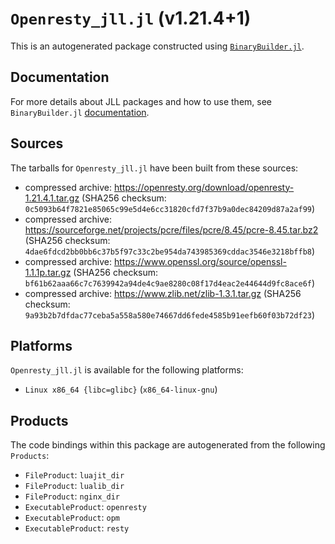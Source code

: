 # `Openresty_jll.jl` (v1.21.4+1)

This is an autogenerated package constructed using [`BinaryBuilder.jl`](https://github.com/JuliaPackaging/BinaryBuilder.jl).

## Documentation

For more details about JLL packages and how to use them, see `BinaryBuilder.jl` [documentation](https://docs.binarybuilder.org/stable/jll/).

## Sources

The tarballs for `Openresty_jll.jl` have been built from these sources:

* compressed archive: https://openresty.org/download/openresty-1.21.4.1.tar.gz (SHA256 checksum: `0c5093b64f7821e85065c99e5d4e6cc31820cfd7f37b9a0dec84209d87a2af99`)
* compressed archive: https://sourceforge.net/projects/pcre/files/pcre/8.45/pcre-8.45.tar.bz2 (SHA256 checksum: `4dae6fdcd2bb0bb6c37b5f97c33c2be954da743985369cddac3546e3218bffb8`)
* compressed archive: https://www.openssl.org/source/openssl-1.1.1p.tar.gz (SHA256 checksum: `bf61b62aaa66c7c7639942a94de4c9ae8280c08f17d4eac2e44644d9fc8ace6f`)
* compressed archive: https://www.zlib.net/zlib-1.3.1.tar.gz (SHA256 checksum: `9a93b2b7dfdac77ceba5a558a580e74667dd6fede4585b91eefb60f03b72df23`)

## Platforms

`Openresty_jll.jl` is available for the following platforms:

* `Linux x86_64 {libc=glibc}` (`x86_64-linux-gnu`)

## Products

The code bindings within this package are autogenerated from the following `Products`:

* `FileProduct`: `luajit_dir`
* `FileProduct`: `lualib_dir`
* `FileProduct`: `nginx_dir`
* `ExecutableProduct`: `openresty`
* `ExecutableProduct`: `opm`
* `ExecutableProduct`: `resty`
